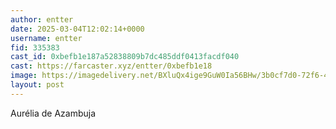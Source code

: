 ```yaml
---
author: entter
date: 2025-03-04T12:02:14+0000
username: entter
fid: 335383
cast_id: 0xbefb1e187a52838809b7dc485ddf0413facdf040
cast: https://farcaster.xyz/entter/0xbefb1e18
image: https://imagedelivery.net/BXluQx4ige9GuW0Ia56BHw/3b0cf7d0-72f6-4686-a78e-99be0a4c7500/original
layout: post
---
```


Aurélia de Azambuja

<img src='https://imagedelivery.net/BXluQx4ige9GuW0Ia56BHw/3b0cf7d0-72f6-4686-a78e-99be0a4c7500/original' alt='' referrerpolicy='no-referrer'/>
